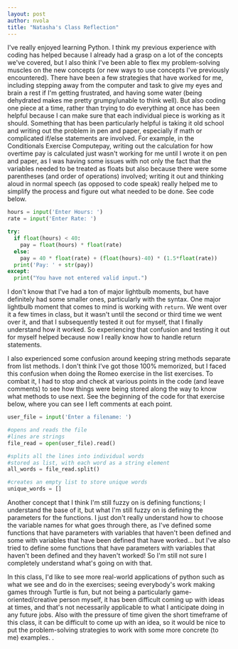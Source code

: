 ```yaml
---
layout: post
author: nvola
title: "Natasha's Class Reflection"
---
```

I've really enjoyed learning Python. I think my previous experience with coding has helped because I already had a grasp on a lot of the concepts we've covered, but I also think I've been able to flex my problem-solving muscles on the new concepts (or new ways to use concepts I've previously encountered). There have been a few strategies that have worked for me, including stepping away from the computer and task to give my eyes and brain a rest if I'm getting frustrated, and having some water (being dehydrated makes me pretty grumpy/unable to think well). But also coding one piece at a time, rather than trying to do everything at once has been helpful because I can make sure that each individual piece is working as it should. Something that has been particularly helpful is taking it old school and writing out the problem in pen and paper, especially if math or complicated if/else statements are involved. For example, in the Conditionals Exercise Computepay, writing out the calculation for how overtime pay is calculated just wasn't working for me until I wrote it on pen and paper, as I was having some issues with not only the fact that the variables needed to be treated as floats but also because there were some parentheses (and order of operations) involved; writing it out and thinking aloud in normal speech (as opposed to code speak) really helped me to simplify the process and figure out what needed to be done. See code below. 

``` python
hours = input('Enter Hours: ')
rate = input('Enter Rate: ')

try:
  if float(hours) < 40:
    pay = float(hours) * float(rate)
  else:
    pay = 40 * float(rate) + (float(hours)-40) * (1.5*float(rate))
  print('Pay: ' + str(pay))
except:
  print("You have not entered valid input.")
```

I don't know that I've had a ton of major lightbulb moments, but have definitely had some smaller ones, particularly with the syntax.  One major lightbulb moment that comes to mind is working with ```return```. We went over it a few times in class, but it wasn't until the second or third time we went over it, and that I subsequently tested it out for myself, that I finally understand how it worked. So experiencing that confusion and testing it out for myself helped because now I really know how to handle return statements.


I also experienced some confusion around keeping string methods separate from list methods. I don't think I've got those 100% memorized, but I faced this confusion when doing the  Romeo exercise in the list exercises. To combat it, I had to stop and check at various points in the code (and leave comments) to see how things were being stored along the way to know what methods to use next. See the beginning of the code for that exercise below, where you can see I left comments at each point. 

```python
user_file = input('Enter a filename: ')

#opens and reads the file
#lines are strings
file_read = open(user_file).read()

#splits all the lines into individual words
#stored as list, with each word as a string element
all_words = file_read.split()

#creates an empty list to store unique words
unique_words = []

```

Another concept that I think I'm still fuzzy on is defining functions; I understand the base of it, but what I'm still fuzzy on is defining the parameters for the functions. I just don't really understand how to choose the variable names for what goes through there, as I've defined some functions that have parameters with variables that haven't been defined and some with variables that have been defined that have worked… but I've also tried to define some functions that have parameters with variables that haven't been defined and they haven't worked! So I'm still not sure I completely understand what's going on with that.

In this class, I'd like to see more real-world applications of python such as what we see and do in the exercises; seeing everybody's work making games through Turtle is fun, but not being a particularly game-oriented/creative person myself, it has been difficult coming up with ideas at times, and that's not necessarily applicable to what I anticipate doing in any future jobs. Also with the pressure of time given the short timeframe of this class, it can be difficult to come up with an idea, so it would be nice to put the problem-solving strategies to work with some more concrete (to me) examples. . 
